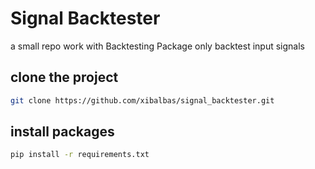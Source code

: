# Signal Backtester
 a small repo work with Backtesting Package only backtest input signals 


## clone the project
```bash
git clone https://github.com/xibalbas/signal_backtester.git
```

## install packages
```bash
pip install -r requirements.txt
```



